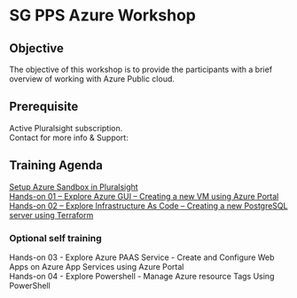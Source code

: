 # SG PPS Azure Workshop 
## Objective
The objective of this workshop is to provide the participants with a brief overview of working with Azure Public cloud.

## Prerequisite
Active Pluralsight subscription. <br />
Contact for more info & Support: 

## Training Agenda

<a href="/Azure_Sandbox.md">Setup Azure Sandbox in Pluralsight</a> <br/>
<a href="/01_Create_VM.md">Hands-on 01 – Explore Azure GUI – Creating a new VM using Azure Portal</a> <br/>
<a href="/02_Postgre_tf.md">Hands-on 02 – Explore Infrastructure As Code – Creating a new PostgreSQL server using Terraform</a> <br/>

### Optional self training

Hands-on 03 - Explore Azure PAAS Service - Create and Configure Web Apps on Azure App Services using Azure Portal <br/>
Hands-on 04 - Explore Powershell - Manage Azure resource Tags Using PowerShell <br/>


